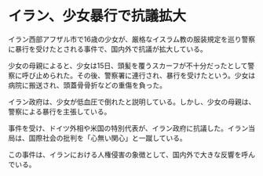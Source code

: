 # イラン、少女暴行で抗議拡大

イラン西部アフザル市で16歳の少女が、厳格なイスラム教の服装規定を巡り警察に暴行を受けたとされる事件で、国内外で抗議が拡大している。

少女の母親によると、少女は15日、頭髪を覆うスカーフが不十分だったとして警察に呼び止められた。その後、警察署に連行され、暴行を受けたという。少女は病院に搬送され、頭蓋骨骨折などの重傷を負った。

イラン政府は、少女が低血圧で倒れたと説明している。しかし、少女の母親は、警察による暴行を主張している。

事件を受け、ドイツ外相や米国の特別代表が、イラン政府に抗議した。イラン当局は、国際社会の批判を「心無い関心」と一蹴している。

この事件は、イランにおける人権侵害の象徴として、国内外で大きな反響を呼んでいる。

